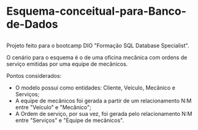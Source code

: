 # Esquema-conceitual-para-Banco-de-Dados

##

<p>Projeto feito para o bootcamp DIO "Formação SQL Database Specialist".</p>

<p>O cenário para o esquema é o de uma oficina mecânica com ordens de serviço emitidas por uma equipe de mecânicos.</p>
<p> Pontos considerados:</p>
<ul>	
 <li>O modelo possui como entidades: Cliente, Veículo, Mecânico e Serviços; </li>
 
 <li>A equipe de mecânicos foi gerada a partir de um relacionamento N:M entre "Veículo" e "Mecânico";</li>
 
<li>A Ordem de serviço, por sua vez, foi gerada pelo relacionamento N:M entre "Serviços" e "Equipe de mecânicos".</li>	
</ul>

##

